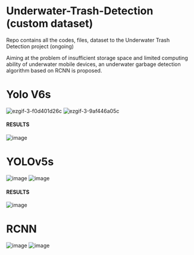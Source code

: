 # Underwater-Trash-Detection (custom dataset)
Repo contains all the codes, files, dataset to the Underwater Trash Detection project (ongoing)

Aiming at the problem of insufficient storage space and limited computing ability of underwater mobile devices, an underwater garbage detection algorithm based on RCNN is proposed.

# Yolo V6s
![ezgif-3-f0d401d26c](https://user-images.githubusercontent.com/95328038/216822228-72bc3f07-26ae-40cd-9aac-05f9b787a606.gif)
![ezgif-3-9af446a05c](https://user-images.githubusercontent.com/95328038/216822609-e710d82a-49a4-49a9-ac3f-4ba785758442.gif)
#### RESULTS
![image](https://user-images.githubusercontent.com/95328038/216963801-3ed4a1d2-9444-4a38-91ab-31a6fec4580a.png)



# YOLOv5s
![image](https://user-images.githubusercontent.com/95328038/208173120-b0b82a10-3c34-4f2e-bba3-f815c5a2ac67.png)
![image](https://user-images.githubusercontent.com/95328038/208173203-d620b2b7-1953-4e6f-aaa2-96d0adc95bdf.png)
#### RESULTS
![image](https://user-images.githubusercontent.com/95328038/216963724-eb4020c5-4333-45fc-8fea-9a4d5fb28913.png)


# RCNN
![image](https://user-images.githubusercontent.com/95328038/204123052-6e0a0106-82e5-4804-8600-7549e67226b9.png)
![image](https://user-images.githubusercontent.com/95328038/204123064-2b195c5c-dd84-4aa9-9ce1-10fc1032397e.png)



